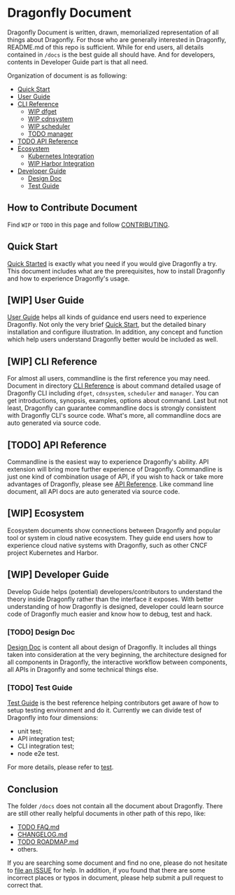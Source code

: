 # Dragonfly Document

Dragonfly Document is written, drawn, memorialized representation of all things about Dragonfly. For those who are generally interested in Dragonfly, README.md of this repo is sufficient. While for end users, all details contained in `/docs` is the best guide all should have. And for developers, contents in Developer Guide part is that all need.

Organization of document is as following:

* [Quick Start](#Quick-Start)
* [User Guide](#User-Guide)
* [CLI Reference](#CLI-Reference)
    * [WIP dfget](./cli-reference/dfget.md)
    * [WIP cdnsystem](./cli-reference/cdn.md)
    * [WIP scheduler](./cli-reference/scheduler.md)
    * [TODO manager](./cli-reference/manager.md)
* [TODO API Reference](#API-Reference)
* [Ecosystem](#Ecosystem)
    * [Kubernetes Integration](./ecosystem/Kubernetes-with-Dragonfly.md)
    * [WIP Harbor Integration](./ecosystem/Harbor-with-Dragonfly.md)
* [Developer Guide](#Developer-Guide)
    * [Design Doc](#Design-Doc)
    * [Test Guide](#Test-Guide)

## How to Contribute Document

Find `WIP` or `TODO` in this page and follow [CONTRIBUTING](../../CONTRIBUTING.md).

## Quick Start

[Quick Started](./user-guide/quick-start.md) is exactly what you need if you would give Dragonfly a try. This document includes what are the prerequisites, how to install Dragonfly and how to experience Dragonfly's usage.

## [WIP] User Guide

[User Guide](./user-guide) helps all kinds of guidance end users need to experience Dragonfly. Not only the very brief [Quick Start](./quick-start), but the detailed binary installation and configure illustration. In addition, any concept and function which help users understand Dragonfly better would be included as well.

## [WIP] CLI Reference

For almost all users, commandline is the first reference you may need. Document in directory [CLI Reference](./cli-reference) is about command detailed usage of Dragonfly CLI including `dfget`, `cdnsystem`, `scheduler` and `manager`. You can get introductions, synopsis, examples, options about command. Last but not least, Dragonfly can guarantee commandline docs is strongly consistent with Dragonfly CLI's source code. What's more, all commandline docs are auto generated via source code.

## [TODO] API Reference

Commandline is the easiest way to experience Dragonfly's ability. API extension will bring more further experience of Dragonfly. Commandline is just one kind of combination usage of API, if you wish to hack or take more advantages of Dragonfly, please see [API Reference](./api-reference). Like command line document, all API docs are auto generated via source code.

## [WIP] Ecosystem

Ecosystem documents show connections between Dragonfly and popular tool or system in cloud native ecosystem. They guide end users how to experience cloud native systems with Dragonfly, such as other CNCF project Kubernetes and Harbor.

## [WIP] Developer Guide

Develop Guide helps (potential) developers/contributors to understand the theory inside Dragonfly rather than the interface it exposes. With better understanding of how Dragonfly is designed, developer could learn source code of Dragonfly much easier and know how to debug, test and hack.

### [TODO] Design Doc

[Design Doc](./design) is content all about design of Dragonfly. It includes all things taken into consideration at the very beginning, the architecture designed for all components in Dragonfly, the interactive workflow between components, all APIs in Dragonfly and some technical things else.

### [TODO] Test Guide

[Test Guide](./test-guide) is the best reference helping contributors get aware of how to setup testing environment and do it. Currently we can divide test of Dragonfly into four dimensions:

* unit test;
* API integration test;
* CLI integration test;
* node e2e test.

For more details, please refer to [test](./test-guide).

## Conclusion

The folder `/docs` does not contain all the document about Dragonfly. There are still other really helpful documents in other path of this repo, like:

* [TODO FAQ.md](../FAQ.md)
* [CHANGELOG.md](../../CHANGELOG.md)
* [TODO ROADMAP.md](../../ROADMAP.md)
* others.

If you are searching some document and find no one, please do not hesitate to [file an ISSUE](https://github.com/dragonflyoss/Dragonfly2/issues/new/choose) for help. In addition, if you found that there are some incorrect places or typos in document, please help submit a pull request to correct that.


